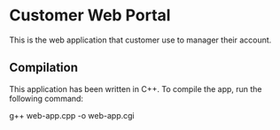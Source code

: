 # Customer Web Portal

This is the web application that customer use to manager their account.

## Compilation

This application has been written in C++. To compile the app, run the following command:

g++ web-app.cpp -o web-app.cgi
